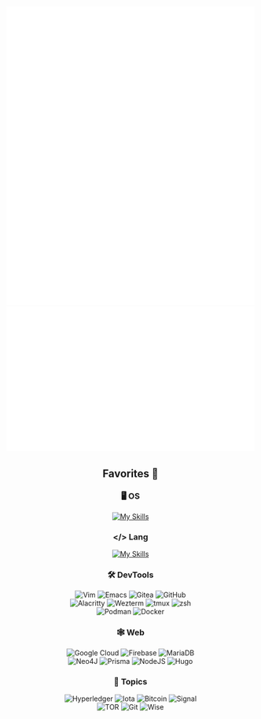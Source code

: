 <div align="center">

[![Metrics](https://raw.githubusercontent.com/william1209/william1209/main/github-metrics.svg)](/github-metrics.svg) 
[![Metrics](https://raw.githubusercontent.com/william1209/william1209/main/metrics.plugin.habits.charts.svg)](/metrics.plugin.habits.charts.svg) 

</div>

<div align="center">

## Favorites 💛
### 🖥️ OS
<!--
![macOS](https://img.shields.io/badge/mac%20os-000000?style=for-the-badge&logo=macos&logoColor=F0F0F0)
![Ubuntu](https://img.shields.io/badge/Ubuntu-E95420?style=for-the-badge&logo=ubuntu&logoColor=white)
![Windows](https://img.shields.io/badge/Windows-0078D6?style=for-the-badge&logo=windows&logoColor=white)
-->
[![My Skills](https://skillicons.dev/icons?i=apple,ubuntu,windows&perline=4)](https://skillicons.dev)

### </> Lang 
[![My Skills](https://skillicons.dev/icons?i=python,cpp,c,rust&perline=4)](https://skillicons.dev)
<!--[!Top Langs](https://github-readme-stats.vercel.app/api/top-langs/?username=william1209&layout=compact&hide=html)-->
<!--<a href="https://github.com/anuraghazra/convoychat">
  <img height=200 align='center' src="https://github-readme-stats.vercel.app/api/top-langs?username=william1209&layout=compact&langs_count=8&card_width=320&hide=html" />
</a>-->


### 🛠️ DevTools
<!--
[![My Skills](https://skillicons.dev/icons?i=vim,emacs,git,github,anaconda,pytorch,docker,kubernetes&perline=4)](https://skillicons.dev)
-->
![Vim](https://img.shields.io/badge/VIM-%2311AB00.svg?style=for-the-badge&logo=vim&logoColor=white)
![Emacs](https://img.shields.io/badge/Emacs-%237F5AB6.svg?&style=for-the-badge&logo=gnu-emacs&logoColor=white)
![Gitea](https://img.shields.io/badge/Gitea-34495E?style=for-the-badge&logo=gitea&logoColor=5D9425)
![GitHub](https://img.shields.io/badge/github-%23121011.svg?style=for-the-badge&logo=github&logoColor=white) <br>
![Alacritty](https://img.shields.io/badge/-alacritty-logo?style=for-the-badge&logo=alacritty&color=%2316222A)
![Wezterm](https://img.shields.io/badge/-wezterm-logo?style=for-the-badge&logo=wezterm&color=%234E49EE)
![tmux](https://img.shields.io/badge/-tmux-logo?style=for-the-badge&logo=tmux&color=%23393939)
![zsh](https://img.shields.io/badge/-zsh-logo?style=for-the-badge&logo=zsh&color=%230C1321)
<br>
![Podman](https://img.shields.io/badge/-podman-logo?style=for-the-badge&logo=podman&color=%23892CA0)
![Docker](https://img.shields.io/badge/docker-%230db7ed.svg?style=for-the-badge&logo=docker&logoColor=white)


### 🕸️ Web
<!--[![My Skills](https://skillicons.dev/icons?i=prisma,mysql,mongodb&perline=4)](https://skillicons.dev)-->
![Google Cloud](https://img.shields.io/badge/GoogleCloud-%234285F4.svg?style=for-the-badge&logo=google-cloud&logoColor=white)
![Firebase](https://img.shields.io/badge/firebase-a08021?style=for-the-badge&logo=firebase&logoColor=ffcd34)
![MariaDB](https://img.shields.io/badge/MariaDB-003545?style=for-the-badge&logo=mariadb&logoColor=white)<br>
![Neo4J](https://img.shields.io/badge/Neo4j-008CC1?style=for-the-badge&logo=neo4j&logoColor=white)
![Prisma](https://img.shields.io/badge/Prisma-3982CE?style=for-the-badge&logo=Prisma&logoColor=white)
![NodeJS](https://img.shields.io/badge/node.js-6DA55F?style=for-the-badge&logo=node.js&logoColor=white)
![Hugo](https://img.shields.io/badge/Hugo-black.svg?style=for-the-badge&logo=Hugo)

### 💬 Topics
![Hyperledger](https://img.shields.io/badge/hyperledger-2F3134?style=for-the-badge&logo=hyperledger&logoColor=white)
![Iota](https://img.shields.io/badge/iota-29334C?style=for-the-badge&logo=iota&logoColor=white) 
![Bitcoin](https://img.shields.io/badge/Bitcoin-000?style=for-the-badge&logo=bitcoin&logoColor=white)
![Signal](https://img.shields.io/badge/Signal-%23039BE5.svg?style=for-the-badge&logo=Signal&logoColor=white) <br>
![TOR](https://img.shields.io/badge/tor-%237E4798.svg?style=for-the-badge&logo=tor-project&logoColor=white)
![Git](https://img.shields.io/badge/git-%23F05033.svg?style=for-the-badge&logo=git&logoColor=white)
![Wise](https://img.shields.io/badge/Wise-394e79?style=for-the-badge&logo=wise&logoColor=00B9FF)

</div>


<!--
**william1209/william1209** is a ✨ _special_ ✨ repository because its `README.md` (this file) appears on your GitHub profile.

Here are some ideas to get you started:

- 🔭 I’m currently working on ...
- 🌱 I’m currently learning ...
- 👯 I’m looking to collaborate on ...
- 🤔 I’m looking for help with ...
- 💬 Ask me about ...
- 📫 How to reach me: ...
- 😄 Pronouns: ...
- ⚡ Fun fact: ...
-->
